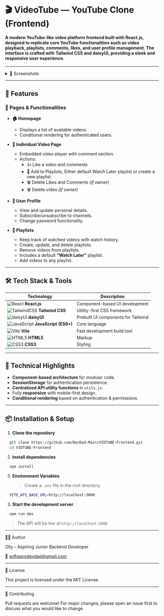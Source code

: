 # 🎬 VideoTube — YouTube Clone (Frontend)

#### A modern YouTube-like video platform frontend built with React.js, designed to replicate core YouTube functionalities such as video playback, playlists, comments, likes, and user profile management. The interface is crafted with Tailwind CSS and daisyUI, providing a sleek and responsive user experience.

---

<details>
<summary>📸 Screenshots</summary>

![Add Videos To Playlists](screenshots/Add-Videos-To-Playlists.png)
![Add Comments to videos](screenshots/Adding-Comments-To-Videos.png)
![Creating new playlists](screenshots/Creating-New-Playlists.png)
![Profile Page](screenshots/Display-LoggedIn-User-Profile.png)
![Video Page](screenshots/Vidtube-Home-Page.png)
![Liking Comments](screenshots/Liking-Comments.png)
![Showing Playlists and watch history](screenshots/Showing-Playlists-Watch-History.png)
![updating user details](screenshots/Updating-User-Details.png)
![Uploading a new video loading screen](screenshots/Uploading-New-Video-Loading.png)
![Other users channels](screenshots/Users-Channels.png)
![Other users channels](screenshots/Video-Liking.png)

</details>

---

## 🚀 Features

### 📄 Pages & Functionalities

- **🏠 Homepage**
  - Displays a list of available videos.
  - Conditional rendering for authenticated users.

- **🎥 Individual Video Page**
  - Embedded video player with comment section.
  - Actions:
    - 👍 Like a video and comments
    - 📂 Add to Playlists, Either default Watch Later playlist or create a new playlist
    - 🗑 Delete Likes and Comments _(if owner)_
    - 🗑 Delete video _(if owner)_

- **👤 User Profile**
  - View and update personal details.
  - Subscribe/unsubscribe to channels.
  - Change password functionality.

- **📜 Playlists**
  - Keep track of watched videos with watch history.
  - Create, update, and delete playlists.
  - Remove videos from playlists.
  - Includes a default **"Watch Later"** playlist.
  - Add videos to any playlist.

---

## 🛠️ Tech Stack & Tools

| Technology                                                                                                                     | Description                         |
| ------------------------------------------------------------------------------------------------------------------------------ | ----------------------------------- |
| ![React](https://img.shields.io/badge/React-20232A?style=flat&logo=react&logoColor=61DAFB) **React.js**                        | Component-based UI development      |
| ![TailwindCSS](https://img.shields.io/badge/Tailwind_CSS-38B2AC?style=flat&logo=tailwind-css&logoColor=white) **Tailwind CSS** | Utility-first CSS framework         |
| ![daisyUI](https://img.shields.io/badge/daisyUI-5A0EF8?style=flat&logo=daisyui&logoColor=white) **daisyUI**                    | Prebuilt UI components for Tailwind |
| ![JavaScript](https://img.shields.io/badge/JavaScript-F7DF1E?style=flat&logo=javascript&logoColor=black) **JavaScript (ES6+)** | Core language                       |
| ![Vite](https://img.shields.io/badge/Vite-646CFF?style=flat&logo=vite&logoColor=white) **Vite**                                | Fast development build tool         |
| ![HTML5](https://img.shields.io/badge/HTML5-E34F26?style=flat&logo=html5&logoColor=white) **HTML5**                            | Markup                              |
| ![CSS3](https://img.shields.io/badge/CSS3-1572B6?style=flat&logo=css3&logoColor=white) **CSS3**                                | Styling                             |

---

## 🧠 Technical Highlights

- **Component-based architecture** for modular code.
- **SessionStorage** for authentication persistence.
- **Centralized API utility functions** in `utils.js`.
- Fully **responsive** with mobile-first design.
- **Conditional rendering** based on authentication & permissions.

---

## 📦 Installation & Setup

1. **Clone the repository**

```bash
  git clone https://github.com/DevDad-Main/VIDTUBE-Frontend.git
  cd VIDTUBE-Frontend
```

2. **Install dependencies**

```bash
  npm install
```

3. **Environment Variables**
   > Create a `.env` file in the root directory.

```bash
  VITE_API_BASE_URL=http://localhost:3000
```

3. **Start the development server**

```bash
  npm run dev
```

> The API will be live at `http://localhost:3000`

---

🧑‍💻 Author

Olly – Aspiring Junior Backend Developer

📧 softwaredevdad@gmail.com

<!-- 🌐 https://devdad.org -->

---

📄 License

This project is licensed under the MIT License.

---

🙌 Contributing

Pull requests are welcome! For major changes, please open an issue first to discuss what you would like to change.
